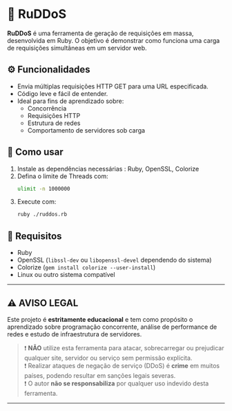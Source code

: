 # 🚨 RuDDoS

**RuDDoS** é uma ferramenta de geração de requisições em massa, desenvolvida em Ruby. O objetivo é demonstrar como funciona uma carga de requisições simultâneas em um servidor web.

## ⚙️ Funcionalidades

- Envia múltiplas requisições HTTP GET para uma URL especificada.
- Código leve e fácil de entender.
- Ideal para fins de aprendizado sobre:
  - Concorrência
  - Requisições HTTP
  - Estrutura de redes
  - Comportamento de servidores sob carga

## 🚀 Como usar

1. Instale as dependências necessárias : Ruby, OpenSSL, Colorize
2. Defina o limite de Threads com:
   ```bash
   ulimit -n 1000000
   ```
4. Execute com:
   ```bash
   ruby ./ruddos.rb
   ```

## 📄 Requisitos

- Ruby
- OpenSSL (`libssl-dev` ou `libopenssl-devel` dependendo do sistema)
- Colorize (`gem install colorize --user-install`)
- Linux ou outro sistema compatível

---

## ⚠️ AVISO LEGAL

Este projeto é **estritamente educacional** e tem como propósito o aprendizado sobre programação concorrente, análise de performance de redes e estudo de infraestrutura de servidores.

> ❗ **NÃO** utilize esta ferramenta para atacar, sobrecarregar ou prejudicar qualquer site, servidor ou serviço sem permissão explícita.  
> ❗ Realizar ataques de negação de serviço (DDoS) é **crime** em muitos países, podendo resultar em sanções legais severas.  
> ❗ O autor **não se responsabiliza** por qualquer uso indevido desta ferramenta.


---
